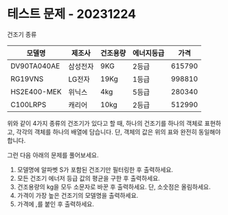 # 테스트 문제 - 20231224

건조기 종류

|모델명|제조사|건조용량|에너지등급|가격|
|-|-|-|-|-|
| DV90TA040AE|삼성전자|9KG|2등급|615790|
| RG19VNS |LG전자|19Kg|1등급|998810|
| HS2E400-MEK|위닉스|4kg|5등급|280340|
|C100LRPS |캐리어|10kg|2등급|512990|

위와 같이 4가지 종류의 건조기가 있다고 할 때,
하나의 건조기를 하나의 객체로 표현하고,
각각의 객체를 하나의 배열에 담습니다.
단, 객체의 값은 위의 표와 완전히 동일해야 합니다.

그런 다음 아래의 문제를 풀어보세요.

1. 모델명에 알파벳 S가 포함된 건조기만 필터링한 후 출력하세요.
2. 모든 건조기 에너저 등급 값의 평균을 구한 후 출력하세요.
3. 건조용량의 kg을 모두 소문자로 바꾼 후 출력하세요. 단, 소숫점은 올림하세요.
4. 가격이 가장 높은 건조기의 모델명을 출력하세요.
5. 가격에 ,를 붙인 후 출력하세요.